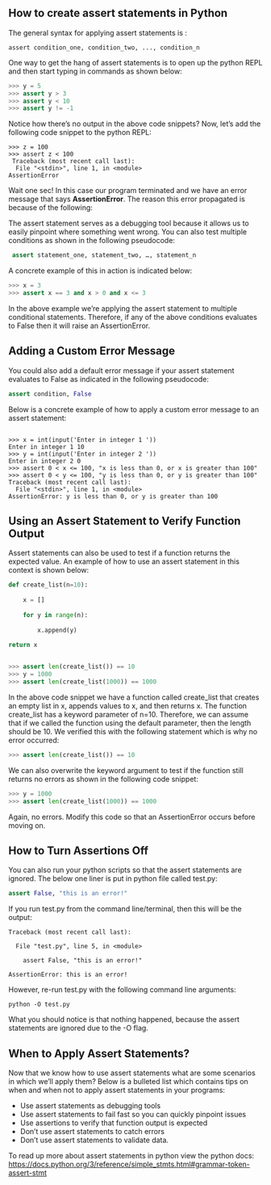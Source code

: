 ## How to create assert statements in Python

The general syntax for applying assert statements is :

`assert condition_one, condition_two, ..., condition_n`

One way to get the hang of assert statements is to open up the python REPL and then start typing in commands as shown below: 

```python
>>> y = 5
>>> assert y > 3
>>> assert y < 10
>>> assert y != -1
```

Notice how there’s no output in the above code snippets? Now, let’s add the following code snippet to the python REPL:

```
>>> z = 100
>>> assert z < 100
 Traceback (most recent call last):
  File "<stdin>", line 1, in <module>
AssertionError
```

Wait one sec! In this case our program terminated and we have an error message that says **AssertionError**. The reason this error propagated is because of the following:

The assert statement serves as a debugging tool because it allows us to easily pinpoint where something went wrong. You can also test multiple conditions as shown in the following pseudocode:

```python
 assert statement_one, statement_two, …, statement_n
```

A concrete example of this in action is indicated below: 

```python
>>> x = 3
>>> assert x == 3 and x > 0 and x <= 3
```

In the above example we’re applying the assert statement to multiple conditional statements. Therefore, if any of the above conditions evaluates to False then it will raise an AssertionError. 

## **Adding a Custom Error Message**

You could also add a default error message if your assert statement evaluates to False as indicated in the following pseudocode: 

```python
assert condition, False
```

Below is a concrete example of how to apply a custom error message to an assert statement: 

```

>>> x = int(input('Enter in integer 1 '))
Enter in integer 1 10
>>> y = int(input('Enter in integer 2 '))
Enter in integer 2 0
>>> assert 0 < x <= 100, "x is less than 0, or x is greater than 100"
>>> assert 0 < y <= 100, "y is less than 0, or y is greater than 100"
Traceback (most recent call last):
  File "<stdin>", line 1, in <module>
AssertionError: y is less than 0, or y is greater than 100
```

## **Using an Assert Statement to Verify Function Output**

Assert statements can also be used to test if a function returns the expected value. An example of how to use an assert statement in this context is shown below: 

```python
def create_list(n=10):
  
    x = []
  
    for y in range(n):
  
        x.append(y)
  
return x


>>> assert len(create_list()) == 10
>>> y = 1000
>>> assert len(create_list(1000)) == 1000

```

In the above code snippet we have a function called create_list that creates an empty list in x, appends values to x, and then returns x. The function create_list has a keyword parameter of n=10. Therefore, we can assume that if we called the function using the default parameter, then the length should be 10. We verified this with the following statement which is why no error occurred:

```python
>>> assert len(create_list()) == 10
```

We can also overwrite the keyword argument to test if the function still returns no errors as shown in the following code snippet:

```python
>>> y = 1000
>>> assert len(create_list(1000)) == 1000
```

 Again, no errors. Modify this code so that an AssertionError occurs before moving on. 

## **How to Turn Assertions Off** 

 You can also run your python scripts so that the assert statements are ignored. The below one liner is put in python file called test.py:

```python
assert False, "this is an error!"
```

If you run test.py from the command line/terminal, then this will be the output:

```
Traceback (most recent call last):
  
  File "test.py", line 5, in <module>
  
    assert False, "this is an error!"
  
AssertionError: this is an error!
```

However, re-run test.py with the following command line arguments:

```
python -O test.py
```

What you should notice is that nothing happened, because the assert statements are ignored due to the -O flag. 

## **When to Apply Assert Statements?**

Now that we know how to use assert statements what are some scenarios in which we’ll apply them? Below is a bulleted list which contains tips on when and when not to apply assert statements in your programs:

- Use assert statements as debugging tools
- Use assert statements to fail fast so you can quickly pinpoint issues
- Use assertions to verify that function output is expected 
- Don’t use assert statements to catch errors 
- Don’t use assert statements to validate data. 

To read up more about assert statements in python view the python docs: https://docs.python.org/3/reference/simple_stmts.html#grammar-token-assert-stmt